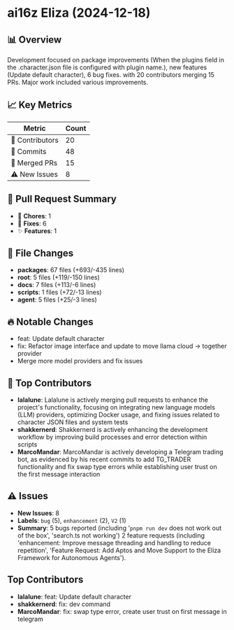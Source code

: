# ai16z Eliza (2024-12-18)
    
## 📊 Overview
Development focused on package improvements (When the plugins field in the .character.json file is configured with plugin name.), new features (Update default character), 6 bug fixes. with 20 contributors merging 15 PRs. Major work included various improvements.

## 📈 Key Metrics
| Metric | Count |
|---------|--------|
| 👥 Contributors | 20 |
| 📝 Commits | 48 |
| 🔄 Merged PRs | 15 |
| ⚠️ New Issues | 8 |

## 🔄 Pull Request Summary
- 🧹 **Chores**: 1
- 🐛 **Fixes**: 6
- ✨ **Features**: 1

## 📁 File Changes
- **packages**: 67 files (+693/-435 lines)
- **root**: 5 files (+119/-150 lines)
- **docs**: 7 files (+113/-6 lines)
- **scripts**: 1 files (+72/-13 lines)
- **agent**: 5 files (+25/-3 lines)

## 🔥 Notable Changes
- feat: Update default character
- fix: Refactor image interface and update to move llama cloud -> together provider
- Merge more model providers and fix issues

## 👥 Top Contributors
- **lalalune**: Lalalune is actively merging pull requests to enhance the project's functionality, focusing on integrating new language models (LLM) providers, optimizing Docker usage, and fixing issues related to character JSON files and system tests
- **shakkernerd**: Shakkernerd is actively enhancing the development workflow by improving build processes and error detection within scripts
- **MarcoMandar**: MarcoMandar is actively developing a Telegram trading bot, as evidenced by his recent commits to add TG_TRADER functionality and fix swap type errors while establishing user trust on the first message interaction

## ⚠️ Issues
- **New Issues**: 8
- **Labels**: `bug` (5), `enhancement` (2), `V2` (1)
- **Summary**: 5 bugs reported (including '`pnpm run dev` does not work out of the box', 'search.ts not working') 2 feature requests (including 'enhancement: Improve message threading and handling to reduce repetition', 'Feature Request: Add Aptos and Move Support to the Eliza Framework for Autonomous Agents').

## Top Contributors
- **lalalune**: feat: Update default character
- **shakkernerd**: fix: dev command
- **MarcoMandar**: fix: swap type error, create user trust on first message in telegram